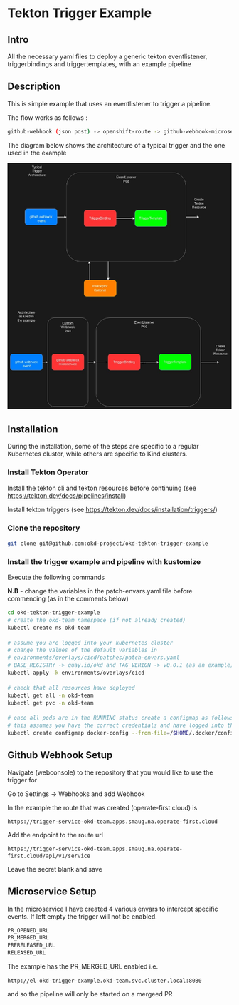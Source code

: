 # Tekton Trigger Example

## Intro

All the necessary yaml files to deploy a generic tekton eventlistener, triggerbindings and triggertemplates, with an example pipeline

## Description

This is simple example that uses an eventlistener to trigger a pipeline.

The flow works as follows :

```bash
github-webhook (json post) -> openshift-route -> github-webhook-microservice -> eventlistener (pod) -> triggerbinding -> triggertemplate


```

The diagram below shows the architecture of a typical trigger and the one used in the example

![architecture overview](./images/Tekton-Trigger.jpg)

## Installation

During the installation, some of the steps are specific to a regular Kubernetes cluster, while others are specific to Kind clusters. 

### Install Tekton Operator

Install the tekton cli and tekton resources before continuing (see https://tekton.dev/docs/pipelines/install)

Install tekton triggers (see https://tekton.dev/docs/installation/triggers/)

### Clone the repository

```bash
git clone git@github.com:okd-project/okd-tekton-trigger-example
```

### Install the trigger example and pipeline with kustomize

Execute the following commands 

**N.B** - change the variables in the patch-envars.yaml file before commencing (as in the comments below)

```bash
cd okd-tekton-trigger-example
# create the okd-team namespace (if not already created)
kubectl create ns okd-team

# assume you are logged into your kubernetes cluster
# change the values of the default variables in
# environments/overlays/cicd/patches/patch-envars.yaml
# BASE_REGISTRY -> quay.io/okd and TAG_VERION -> v0.0.1 (as an example) 
kubectl apply -k environments/overlays/cicd

# check that all resources have deployed
kubectl get all -n okd-team
kubectl get pvc -n okd-team

# once all pods are in the RUNNING status create a configmap as follows
# this assumes you have the correct credentials and have logged into the registry to push images to
kubectl create configmap docker-config --from-file=/$HOME/.docker/config.json -n okd-team
```

## Github Webhook Setup


Navigate (webconsole) to the repository that you would like to use the trigger for

Go to Settings -> Webhooks and add Webhook

In the example the route that was created (operate-first.cloud) is 
```	
https://trigger-service-okd-team.apps.smaug.na.operate-first.cloud
```

Add the endpoint to the route url 
```
https://trigger-service-okd-team.apps.smaug.na.operate-first.cloud/api/v1/service
```

Leave the secret blank and save


## Microservice Setup

In the microservice I have created 4 various envars to intercept specific events.
If left empty the trigger will not be enabled. 

```bash
PR_OPENED_URL
PR_MERGED_URL
PRERELEASED_URL
RELEASED_URL
```

The example has the PR_MERGED_URL enabled i.e.

```http://el-okd-trigger-example.okd-team.svc.cluster.local:8080``` 

and so the pipeline will only be started on a mergeed PR

